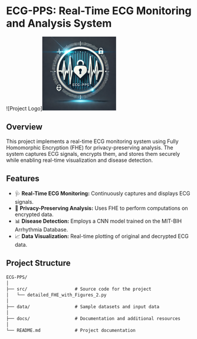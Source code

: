 # ECG-PPS: Real-Time ECG Monitoring and Analysis System

![Project Logo]<img src="assets/logo.png" alt="Project Logo" width="200"/>
 <!-- Add your project logo here -->

## Overview
This project implements a real-time ECG monitoring system using Fully Homomorphic Encryption (FHE) for privacy-preserving analysis. The system captures ECG signals, encrypts them, and stores them securely while enabling real-time visualization and disease detection.

## Features
- 🩺 **Real-Time ECG Monitoring:** Continuously captures and displays ECG signals.
- 🔐 **Privacy-Preserving Analysis:** Uses FHE to perform computations on encrypted data.
- 📊 **Disease Detection:** Employs a CNN model trained on the MIT-BIH Arrhythmia Database.
- 📈 **Data Visualization:** Real-time plotting of original and decrypted ECG data.

## Project Structure
```plaintext
ECG-PPS/
│
├── src/                  # Source code for the project
│   └── detailed_FHE_with_Figures_2.py
│
├── data/                 # Sample datasets and input data
│
├── docs/                 # Documentation and additional resources
│
└── README.md             # Project documentation

